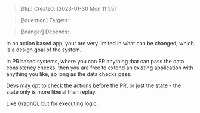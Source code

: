 
>[!tip] Created: [2023-01-30 Mon 11:55]

>[!question] Targets: 

>[!danger] Depends: 

In an action based app, your are very limited in what can be changed, which is a design goal of the system.

In PR based systems, where you can PR anything that can pass the data consistency checks, then you are free to extend an existing application with anything you like, so long as the data checks pass.

Devs may opt to check the actions before the PR, or just the state - the state only is more liberal than replay.

Like GraphQL but for executing logic.